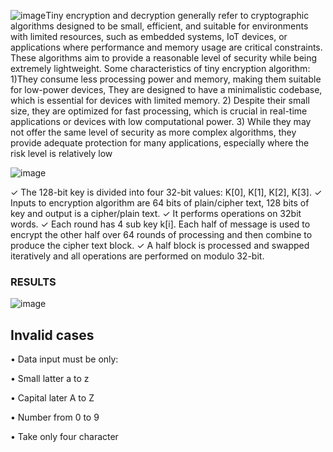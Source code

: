 ![image](https://github.com/AbdelrahmanKhaled826/TEA/assets/66374409/4a5cd6ef-81f6-4cd1-8b2f-a460b600cd8b)Tiny encryption and decryption generally refer to cryptographic  algorithms designed to be small, efficient, and suitable for  environments with limited resources, such as embedded systems, 
IoT devices, or applications where performance and memory usage are critical constraints. These algorithms aim to provide a reasonable level of security while being extremely lightweight.
Some characteristics of tiny encryption algorithm:
1)They consume less processing power and memory, making them suitable for low-power devices, They are designed to 
have a minimalistic codebase, which is essential for devices with limited memory.
2) Despite their small size, they are optimized for fast processing, which is crucial in real-time applications or devices with low computational power.
3) While they may not offer the same level of security as more complex algorithms, they provide adequate protection for 
many applications, especially where the risk level is relatively low


![image](https://github.com/AbdelrahmanKhaled826/TEA/assets/66374409/a338dd15-d3eb-4c8d-874f-c50340d6f724)


✓ The 128-bit key is divided into four 32-bit values: K[0], K[1],  K[2], K[3].
✓ Inputs to encryption algorithm are 64 bits of plain/cipher text, 128 bits of key and output is a cipher/plain text.
✓ It performs operations on 32bit words.
✓ Each round has 4 sub key k[i]. Each half of message is used to encrypt the other half over 64 rounds of processing and then combine to produce the cipher text block.
✓ A half block is processed and swapped iteratively and all operations are performed on modulo 32-bit.



### RESULTS
![image](https://github.com/AbdelrahmanKhaled826/TEA/assets/66374409/d3419108-6889-47cc-9e80-b692e19d54b7)




## Invalid cases

• Data input must be only:

• Small latter a to z

• Capital later A to Z 

• Number from 0 to 9 

• Take only four character 
